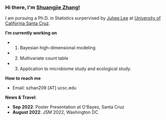 
### Hi there, I'm [Shuangjie Zhang!](https://shuangjiezhang.netlify.app)

I am pursuing a Ph.D. in Statistics surpervised by [Juhee Lee](https://engineering.ucsc.edu/people/juheelee) at [University of California Santa Cruz](https://www.ucsc.edu/).

**I’m currently working on** 
- 1. Bayesian high-dimensional modeling
- 2. Multivariate count table
- 3. Application to microbiome study and ecological study. 

**How to reach me**
- Email: szhan209 [AT] ucsc.edu

**News & Travel**:

- **Sep 2022**: Poster Presentation at O'Bayes, Santa Cruz 
- **August 2022**: JSM 2022, Washington DC
